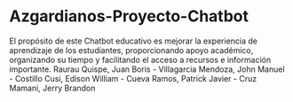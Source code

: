 # Azgardianos-Proyecto-Chatbot 
El propósito de este Chatbot educativo es mejorar la experiencia de aprendizaje de los estudiantes, proporcionando apoyo académico, organizando su tiempo y facilitando el acceso a recursos e información importante.
Raurau Quispe, Juan Boris - 
 Villagarcia Mendoza, John Manuel -
 Costillo Cusi, Edison William -
 Cueva Ramos, Patrick Javier -
 Cruz Mamani, Jerry Brandon
